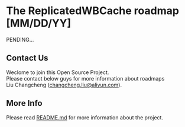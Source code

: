# **The ReplicatedWBCache roadmap [MM/DD/YY]**
PENDING...  

## Contact Us

Weclome to join this Open Source Project.  
Please contact below guys for more information about roadmaps  
Liu Changcheng (changcheng.liu@aliyun.com).

## More Info

Please read [README.md](README.md) for more information about the project.
